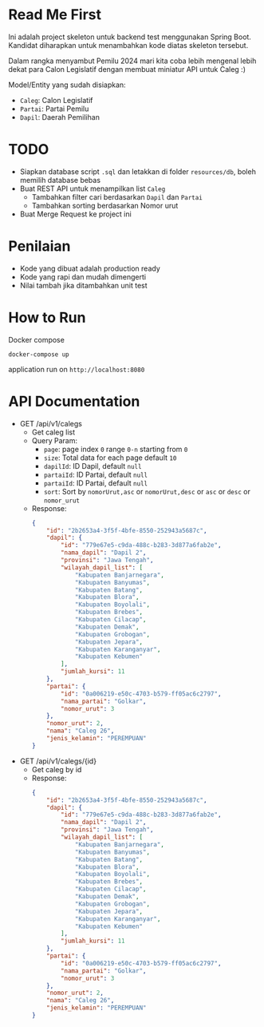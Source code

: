 # Read Me First
Ini adalah project skeleton untuk backend test menggunakan Spring Boot.
Kandidat diharapkan untuk menambahkan kode diatas skeleton tersebut.

Dalam rangka menyambut Pemilu 2024 mari kita coba lebih mengenal lebih dekat para Calon Legislatif dengan membuat miniatur API untuk Caleg :)

Model/Entity yang sudah disiapkan:
- `Caleg`: Calon Legislatif
- `Partai`: Partai Pemilu
- `Dapil`: Daerah Pemilihan

# TODO
- Siapkan database script `.sql` dan letakkan di folder `resources/db`, boleh memilih database bebas
- Buat REST API untuk menampilkan list `Caleg`
    - Tambahkan filter cari berdasarkan `Dapil` dan `Partai`
    - Tambahkan sorting berdasarkan Nomor urut
- Buat Merge Request ke project ini

# Penilaian
- Kode yang dibuat adalah production ready
- Kode yang rapi dan mudah dimengerti
- Nilai tambah jika ditambahkan unit test

# How to Run
Docker compose
```shell
docker-compose up
```
application run on `http://localhost:8080`

# API Documentation
- GET /api/v1/calegs
    - Get caleg list
    - Query Param:
        - `page`: page index `0` range `0-n` starting from `0`
        - `size`: Total data for each page default `10`
        - `dapilId`: ID Dapil, default `null`
        - `partaiId`: ID Partai, default `null`
        - `partaiId`: ID Partai, default `null`
        - `sort`: Sort by `nomorUrut,asc` or `nomorUrut,desc` or `asc` or `desc` or `nomor_urut`
    - Response:
        ```json
        {
            "id": "2b2653a4-3f5f-4bfe-8550-252943a5687c",
            "dapil": {
                "id": "779e67e5-c9da-488c-b283-3d877a6fab2e",
                "nama_dapil": "Dapil 2",
                "provinsi": "Jawa Tengah",
                "wilayah_dapil_list": [
                    "Kabupaten Banjarnegara",
                    "Kabupaten Banyumas",
                    "Kabupaten Batang",
                    "Kabupaten Blora",
                    "Kabupaten Boyolali",
                    "Kabupaten Brebes",
                    "Kabupaten Cilacap",
                    "Kabupaten Demak",
                    "Kabupaten Grobogan",
                    "Kabupaten Jepara",
                    "Kabupaten Karanganyar",
                    "Kabupaten Kebumen"
                ],
                "jumlah_kursi": 11
            },
            "partai": {
                "id": "0a006219-e50c-4703-b579-ff05ac6c2797",
                "nama_partai": "Golkar",
                "nomor_urut": 3
            },
            "nomor_urut": 2,
            "nama": "Caleg 26",
            "jenis_kelamin": "PEREMPUAN"
        }
        ```
- GET /api/v1/calegs/{id}
    - Get caleg by id
    - Response:
        ```json
        {
            "id": "2b2653a4-3f5f-4bfe-8550-252943a5687c",
            "dapil": {
                "id": "779e67e5-c9da-488c-b283-3d877a6fab2e",
                "nama_dapil": "Dapil 2",
                "provinsi": "Jawa Tengah",
                "wilayah_dapil_list": [
                    "Kabupaten Banjarnegara",
                    "Kabupaten Banyumas",
                    "Kabupaten Batang",
                    "Kabupaten Blora",
                    "Kabupaten Boyolali",
                    "Kabupaten Brebes",
                    "Kabupaten Cilacap",
                    "Kabupaten Demak",
                    "Kabupaten Grobogan",
                    "Kabupaten Jepara",
                    "Kabupaten Karanganyar",
                    "Kabupaten Kebumen"
                ],
                "jumlah_kursi": 11
            },
            "partai": {
                "id": "0a006219-e50c-4703-b579-ff05ac6c2797",
                "nama_partai": "Golkar",
                "nomor_urut": 3
            },
            "nomor_urut": 2,
            "nama": "Caleg 26",
            "jenis_kelamin": "PEREMPUAN"
        }
        ```